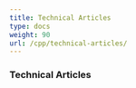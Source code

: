 ```yaml
---
title: Technical Articles
type: docs
weight: 90
url: /cpp/technical-articles/
---
```


### **Technical Articles**
